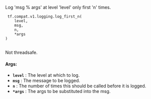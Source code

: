 Log 'msg % args' at level 'level' only first 'n' times.

```
 tf.compat.v1.logging.log_first_n(
    level,
    msg,
    n,
    *args
)
 
```

Not threadsafe.

#### Args:
- **`level`** : The level at which to log.
- **`msg`** : The message to be logged.
- **`n`** : The number of times this should be called before it is logged.
- **`*args`** : The args to be substituted into the msg.
